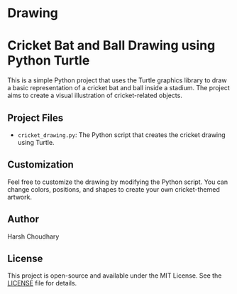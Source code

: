 # Drawing
# Cricket Bat and Ball Drawing using Python Turtle

This is a simple Python project that uses the Turtle graphics library to draw a basic representation of a cricket bat and ball inside a stadium. The project aims to create a visual illustration of cricket-related objects.

## Project Files

- `cricket_drawing.py`: The Python script that creates the cricket drawing using Turtle.

## Customization

Feel free to customize the drawing by modifying the Python script. You can change colors, positions, and shapes to create your own cricket-themed artwork.

## Author

Harsh Choudhary

## License

This project is open-source and available under the MIT License. See the [LICENSE](LICENSE) file for details.
